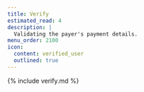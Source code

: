```yaml
---
title: Verify
estimated_read: 4
description: |
  Validating the payer's payment details.
menu_order: 2100
icon:
  content: verified_user
  outlined: true
---
```


{% include verify.md %}
